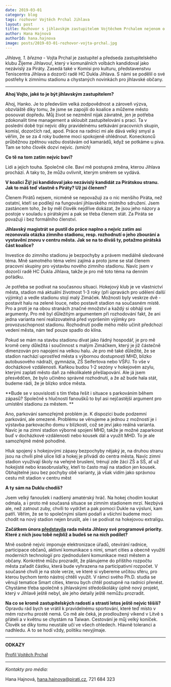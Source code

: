 ```yaml
---
date: 2019-03-01
category: blog
tags: rozhovor Vojtěch Prchal Jihlava
layout: post
title: Rozhovor s jihlavským zastupitelem Vojtěchem Prchalem nejenom o hokeji 
author: Hana Hajnová
authorId: hana.hajnova
image: posts/2019-03-01-rozhovor-vojta-prchal.jpg
---
```


*Jihlava, 1. března* - Vojta Prchal je zastupitel a předseda zastupitelského klubu Žijeme Jihlavou!, který v komunálních volbách kandidoval jako nezávislý za Piráty. Zasedá také v Komisi pro kulturu, představenstvu Teniscentra Jihlava a dozorčí radě HC Dukla Jihlava. S námi se podělil o své postřehy k zimnímu stadionu a chystaných novinkách pro jihlavské občany.

---

**Ahoj Vojto, jaké to je být jihlavským zastupitelem?**

Ahoj, Hanko. Je to především velká zodpovědnost a zároveň výzva, obzvláště díky tomu, že jsme se zapojili do koalice a můžeme město posouvat dopředu. Můj život se nezměnil nijak závratně, jen je potřeba zdokonalit time management a skloubit zastupitelování s prací. Ta v poslední době trpí nejvíc díky pravidelnému setkávání pracovních skupin, komisí, dozorčích rad, apod. Práce na radnici mi ale dává velký smysl a věřím, že se za 4 roky budeme moci spokojeně ohlédnout. Koneckonců průběžnou zpětnou vazbu dostávám od kamarádů, když se potkáme u piva. Tam se toho člověk dozví nejvíc. *(smích)*

**Co tě na tom zatím nejvíc baví?**

Lidi a jejich touha. Společné cíle. Baví mě postupná změna, kterou Jihlava prochází. A taky to, že můžu ovlivnit, kterým směrem se vydává.

**V koalici Žij! jsi kandidoval jako nezávislý kandidát za Pirátskou stranu. Jak to máš teď vlastně s Piráty? Už jsi členem?**

Členem Pirátů nejsem, nicméně se nepovažuji za o nic menšího Piráta, než ostatní, kteří se podílejí na fungování jihlavského místního sdružení. Jsem zastáncem toho, že by měl člověk nejdříve dokázat, že jsou jeho názory a postoje v souladu s pirátskými a pak se třeba členem stát. Za Piráta se považuji i bez formálního členství.

**Jihlavský magistrát se pustil do práce naplno a nejvíc zatím asi rezonovala otázka zimního stadionu, resp. rozhodnutí o jeho zbourání a vystavění znovu v centru města. Jak se na to díváš ty, potažmo pirátská část koalice?**

Investice do zimního stadionu je bezpochyby a právem mediálně sledované téma. Mně samotného téma velmi zajímá a proto jsme se stal členem pracovní skupiny pro výstavbu nového zimního stadionu. Navíc jsem v dozorčí radě HC Dukla Jihlava, takže je pro mě toto téma na denním pořádku.

Je potřeba se podívat na současnou situaci. Hokejový klub je ve vlastnictví města, stadion má aktuální životnost 1-3 roky (při úpravách pro udělení další výjimky) a vedle stadionu stojí malý Zimáček. Možnosti byly veskrze dvě - postavit halu na zelené louce, nebo postavit stadion na současném místě. Pro a proti je na obou stranách značné množství a každý si obhájí své argumenty. Pro mě byl důležitým argumentem při rozhodování fakt, že ani jedna varianta není realizovatelná před vypršením výjimky pro provozuschopnost stadionu. Rozhodnutí podle mého mělo učinit předchozí vedení města, nám teď pouze spadlo do klína. 

Pokud se mám na stavbu stadionu dívat jako řádný hospodář, je pro mě kromě ceny důležitá i součinnost s malým Zimáčkem, který je již částečně dimenzován pro napojení na velkou halu. Je pro mě také důležité, že se stadion nachází uprostřed města s výbornou dostupností MHD, blízko autobusového nádraží, gymnázia, ZŠ Seifertova nebo VŠPJ. To vše v docházkové vzdálenosti. Kaňkou budou 1-2 sezóny v hokejovém azylu, kterými zaplatí město daň za několikaleté přešlapování. Ale já jsem přesvědčen, že bylo učiněno správné rozhodnutí, a že až bude hala stát, budeme rádi, že je blízko srdce města.

**Bude se v souvislosti s tím třeba řešit i situace s parkováním během zápasů? Společně s hlučností fanoušků to byl asi nejčastější argument pro umístění stadionu za městem. **

Ano, parkování samozřejmě problém je. K dispozici bude podzemní parkování, ale omezené. Problému se věnujeme a jednou z možností je i výstavba parkovacího domu v blízkosti, což se jeví jako reálná varianta. Navíc je na zimní stadion výborné spojení MHD, takže je možné zaparkovat buď v docházkové vzdálenosti nebo kousek dál a využít MHD. To je ale samozřejmě méně pohodlné. 

Hluk spojený s hokejovými zápasy bezpochyby nějaký je, na druhou stranu jsou na chvíli plné ulice lidí a hokej je přivádí do centra města. Navíc zimní stadion využívají školy na veřejné bruslení, trénují zde žáci ZŠ a SŠ, ať už hokejisté nebo krasobruslařky, kteří to často mají na stadion jen kousek. Obhajitelné jsou bez pochyby obě varianty, já však vidím jako správnou cestu mít stadion v centru měst

**A ty sám na Duklu chodíš?** 

Jsem velký fanoušek i nadšený amatérský hráč. Na hokej chodím koukat odmala, a i proto mě současná situace se zimním stadionem mrzí. Nezbývá ale, než zatnout zuby, chvíli to vydržet a pak pomoci Dukle na výsluní, kam patří. Věřím, že se to společnými silami podaří a všichni budeme moci chodit na nový stadion nejen bruslit, ale i se podívat na hokejovou extraligu.

**Začátkem února [představila](https://vysocina.pirati.cz/aktuality/jihlava-programove-prohlaseni.html) rada města Jihlavy své programové priority. Které z nich jsou tobě nejblíž a budeš se na nich podílet?**

Mně osobně nejvíc imponuje elektronizace úřadů, otevírání radnice, participace občanů, aktivní komunikace s nimi, smart cities a obecně využití moderních technologií pro zjednodušení komunikace mezi městem a občany.
Konkrétné můžu prozradit, že plánujeme do příštího rozpočtu města zařadit částku, která bude vyhrazena na participativní rozpočet. V současné chvíli je na stole verze, ve které si vybereme určitou sféru, pro kterou bychom tento nástroj chtěli využít. 
V rámci svého Ph.D. studia se věnuji tematice Smart cities, kterou bych chtěl postupně na radnici přenést. Chystáme třeba společně s jihlavskými středoškoláky úplně nový projekt, který v Jihlavě ještě nebyl, ale jeho detaily ještě nemůžu prozradit.

**Na co se kromě zastupitelských radostí a strastí letos ještě nejvíc těšíš?**
Opravdu rád bych se vrátil k pravidelnému sportování, které teď místo v mém rozvrhu prostě nemá. Co mě ale čeká, je prodloužený víkend v Litvě s přáteli a v květnu se chystám na Taiwan. Cestování je můj velký koníček. Člověk se díky tomu neustále učí ve všech ohledech. Hlavně toleranci a nadhledu. A to se hodí vždy, politiku nevyjímaje.

--------------
**ODKAZY**

[Profil Vojtěch Prchal](https://wiki.pirati.cz/lide/vojtech_prchal)

---
*Kontakty pro média:*

Hana Hajnová, hana.hajnova@pirati.cz, 721 684 323
